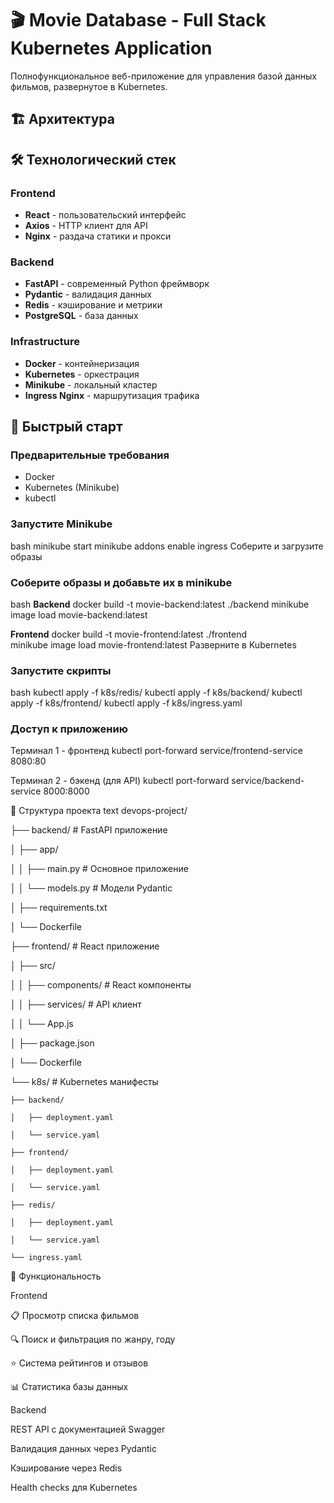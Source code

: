 # 🎬 Movie Database - Full Stack Kubernetes Application

Полнофункциональное веб-приложение для управления базой данных фильмов, развернутое в Kubernetes.

## 🏗️ Архитектура


## 🛠️ Технологический стек

### Frontend
- **React** - пользовательский интерфейс
- **Axios** - HTTP клиент для API
- **Nginx** - раздача статики и прокси

### Backend  
- **FastAPI** - современный Python фреймворк
- **Pydantic** - валидация данных
- **Redis** - кэширование и метрики
- **PostgreSQL** - база данных

### Infrastructure
- **Docker** - контейнеризация
- **Kubernetes** - оркестрация
- **Minikube** - локальный кластер
- **Ingress Nginx** - маршрутизация трафика

## 🚀 Быстрый старт

### Предварительные требования
- Docker
- Kubernetes (Minikube)
- kubectl

### Запустите Minikube

bash
minikube start
minikube addons enable ingress
Соберите и загрузите образы

### Соберите образы и добавьте их в minikube
bash
**Backend**
docker build -t movie-backend:latest ./backend
minikube image load movie-backend:latest

**Frontend**
docker build -t movie-frontend:latest ./frontend  
minikube image load movie-frontend:latest
Разверните в Kubernetes

### Запустите скрипты
bash
kubectl apply -f k8s/redis/
kubectl apply -f k8s/backend/
kubectl apply -f k8s/frontend/
kubectl apply -f k8s/ingress.yaml

### Доступ к приложению
Терминал 1 - фронтенд
kubectl port-forward service/frontend-service 8080:80

Терминал 2 - бэкенд (для API)
kubectl port-forward service/backend-service 8000:8000

📁 Структура проекта
text
devops-project/

├── backend/                 # FastAPI приложение

│   ├── app/

│   │   ├── main.py         # Основное приложение

│   │   └── models.py       # Модели Pydantic

│   ├── requirements.txt

│   └── Dockerfile

├── frontend/               # React приложение

│   ├── src/

│   │   ├── components/     # React компоненты

│   │   ├── services/       # API клиент

│   │   └── App.js

│   ├── package.json

│   └── Dockerfile

└── k8s/                    # Kubernetes манифесты

    ├── backend/
    
    │   ├── deployment.yaml
    
    │   └── service.yaml
    
    ├── frontend/
    
    │   ├── deployment.yaml  
    
    │   └── service.yaml
    
    ├── redis/
    
    │   ├── deployment.yaml
    
    │   └── service.yaml
    
    └── ingress.yaml

🎯 Функциональность

Frontend

📋 Просмотр списка фильмов

🔍 Поиск и фильтрация по жанру, году

⭐ Система рейтингов и отзывов

📊 Статистика базы данных

Backend

REST API с документацией Swagger

Валидация данных через Pydantic

Кэширование через Redis

Health checks для Kubernetes
